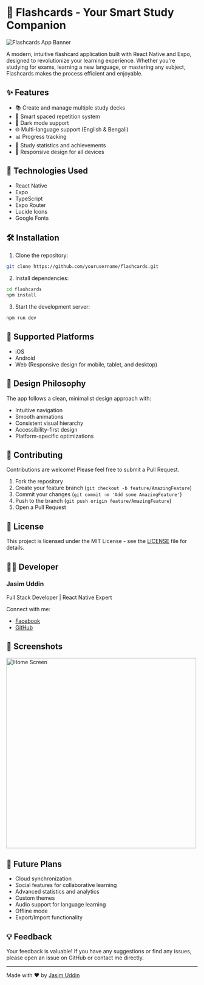 # 📱 Flashcards - Your Smart Study Companion

![Flashcards App Banner](https://images.unsplash.com/photo-1501504905252-473c47e087f8?w=1200&h=400&fit=crop)

A modern, intuitive flashcard application built with React Native and Expo, designed to revolutionize your learning experience. Whether you're studying for exams, learning a new language, or mastering any subject, Flashcards makes the process efficient and enjoyable.

## ✨ Features

- 📚 Create and manage multiple study decks
- 🔄 Smart spaced repetition system
- 🌙 Dark mode support
- 🌐 Multi-language support (English & Bengali)
- 📊 Progress tracking
- 🎯 Study statistics and achievements
- 📱 Responsive design for all devices

## 🚀 Technologies Used

- React Native
- Expo
- TypeScript
- Expo Router
- Lucide Icons
- Google Fonts

## 🛠️ Installation

1. Clone the repository:
```bash
git clone https://github.com/yourusername/flashcards.git
```

2. Install dependencies:
```bash
cd flashcards
npm install
```

3. Start the development server:
```bash
npm run dev
```

## 📱 Supported Platforms

- iOS
- Android
- Web (Responsive design for mobile, tablet, and desktop)

## 🎨 Design Philosophy

The app follows a clean, minimalist design approach with:
- Intuitive navigation
- Smooth animations
- Consistent visual hierarchy
- Accessibility-first design
- Platform-specific optimizations

## 🤝 Contributing

Contributions are welcome! Please feel free to submit a Pull Request.

1. Fork the repository
2. Create your feature branch (`git checkout -b feature/AmazingFeature`)
3. Commit your changes (`git commit -m 'Add some AmazingFeature'`)
4. Push to the branch (`git push origin feature/AmazingFeature`)
5. Open a Pull Request

## 📝 License

This project is licensed under the MIT License - see the [LICENSE](LICENSE) file for details.

## 👨‍💻 Developer

### Jasim Uddin
Full Stack Developer | React Native Expert

Connect with me:
- [Facebook](https://www.facebook.com/jasimuddinevan)
- [GitHub](https://github.com/jasimuddinevan)

## 📸 Screenshots

<div style="display: flex; gap: 20px; flex-wrap: wrap;">
  <img src="https://i.postimg.cc/qvZKzsTD/image.png" alt="Home Screen" width="500"/>
  
</div>

## 🌟 Future Plans

- Cloud synchronization
- Social features for collaborative learning
- Advanced statistics and analytics
- Custom themes
- Audio support for language learning
- Offline mode
- Export/Import functionality

## 💡 Feedback

Your feedback is valuable! If you have any suggestions or find any issues, please open an issue on GitHub or contact me directly.

---

Made with ❤️ by [Jasim Uddin](https://www.facebook.com/jasimuddinevan)
